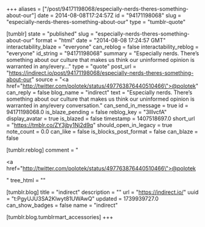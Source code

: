 +++
aliases = ["/post/94171198068/especially-nerds-theres-something-about-our"]
date = 2014-08-08T17:24:57Z
id = "94171198068"
slug = "especially-nerds-theres-something-about-our"
type = "tumblr-quote"

[tumblr]
state = "published"
slug = "especially-nerds-theres-something-about-our"
format = "html"
date = "2014-08-08 17:24:57 GMT"
interactability_blaze = "everyone"
can_reblog = false
interactability_reblog = "everyone"
id_string = "94171198068"
summary = "Especially nerds. There’s something about our culture that makes us think our uninformed opinion is warranted in any/every..."
type = "quote"
post_url = "https://indirect.io/post/94171198068/especially-nerds-theres-something-about-our"
source = "<a href=\"http://twitter.com/polotek/status/497763876440510466\">@polotek</a>"
can_reply = false
blog_name = "indirect"
text = "Especially nerds. There&rsquo;s something about our culture that makes us think our uninformed opinion is warranted in any/every conversation."
can_send_in_message = true
id = 94171198068.0
is_blaze_pending = false
reblog_key = "3lllvcfA"
display_avatar = true
is_blazed = false
timestamp = 1407518697.0
short_url = "https://tmblr.co/ZY3jby1Nj2d9q"
should_open_in_legacy = true
note_count = 0.0
can_like = false
is_blocks_post_format = false
can_blaze = false

[tumblr.reblog]
comment = "<p><a href=\"http://twitter.com/polotek/status/497763876440510466\">@polotek</a></p>"
tree_html = ""

[tumblr.blog]
title = "indirect"
description = ""
url = "https://indirect.io/"
uuid = "t:PgyUJU3SA2Klwyt81UWAwQ"
updated = 1739939727.0
can_show_badges = false
name = "indirect"

[tumblr.blog.tumblrmart_accessories]
+++
